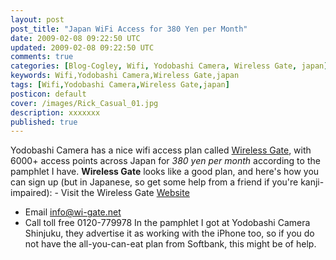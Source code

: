 ```yaml
---           
layout: post
post_title: "Japan WiFi Access for 380 Yen per Month"
date: 2009-02-08 09:22:50 UTC
updated: 2009-02-08 09:22:50 UTC
comments: true
categories: [Blog-Cogley, Wifi, Yodobashi Camera, Wireless Gate, japan]
keywords: Wifi,Yodobashi Camera,Wireless Gate,japan
tags: [Wifi,Yodobashi Camera,Wireless Gate,japan]
posticon: default
cover: /images/Rick_Casual_01.jpg
description: xxxxxxx
published: true
---
```

 
Yodobashi Camera has a nice wifi access plan called [Wireless Gate](http://www.tripletgate.com/wirelessgate/), with 6000+ access points across Japan for _380 yen per month_ according to the pamphlet I have. **Wireless Gate** looks like a good plan, and here's how you can sign up (but in Japanese, so get some help from a friend if you're kanji-impaired): - Visit the Wireless Gate [Website](http://www.tripletgate.com/wirelessgate/)
- Email [info@wi-gate.net](mailto:info@wi-gate.net)
- Call toll free 0120-779978
In the pamphlet I got at Yodobashi Camera Shinjuku, they advertise it as working with the iPhone too, so if you do not have the all-you-can-eat plan from Softbank, this might be of help. <br />